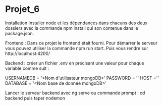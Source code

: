 # Projet_6

Installation
Installer node et les dépendances dans chacuns des deux dossiers avec la commande npm install qui son contenue dans le package.json.

Frontend :
Dans ce projet le frontend était fourni.
Pour démarrer le serveur vous pouvez utiliser la commande npm run start.
Puis vous rendre sur http://localhost:4200/

Backend :
créer un fichier .env en précisant une valeur pour chaque variable comme suit :

USERNAMEDB = '<Nom d'utilisateur mongoDB>'
PASSWORD = '<Mot de passe mongoDB>'
HOST ='<CLuster de mongodDB>'
DATABASE = '<Nom base de donnée mongoDB>'

Lancer le serveur backend avec 
ng serve
ou commande prompt : cd backend
puis taper nodemon
